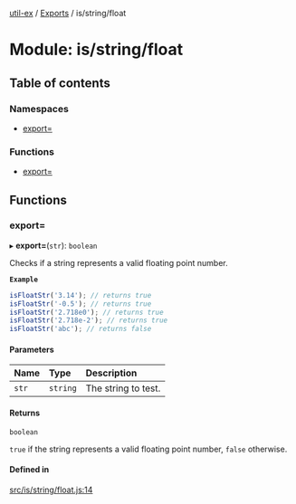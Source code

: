 [util-ex](../README.md) / [Exports](../modules.md) / is/string/float

# Module: is/string/float

## Table of contents

### Namespaces

- [export&#x3D;](is_string_float.export_.md)

### Functions

- [export&#x3D;](is_string_float.md#export&#x3D;)

## Functions

### export&#x3D;

▸ **export=**(`str`): `boolean`

Checks if a string represents a valid floating point number.

**`Example`**

```ts
isFloatStr('3.14'); // returns true
isFloatStr('-0.5'); // returns true
isFloatStr('2.718e0'); // returns true
isFloatStr('2.718e-2'); // returns true
isFloatStr('abc'); // returns false
```

#### Parameters

| Name | Type | Description |
| :------ | :------ | :------ |
| `str` | `string` | The string to test. |

#### Returns

`boolean`

`true` if the string represents a valid floating point number, `false` otherwise.

#### Defined in

[src/is/string/float.js:14](https://github.com/snowyu/util-ex.js/blob/10dfb41/src/is/string/float.js#L14)
